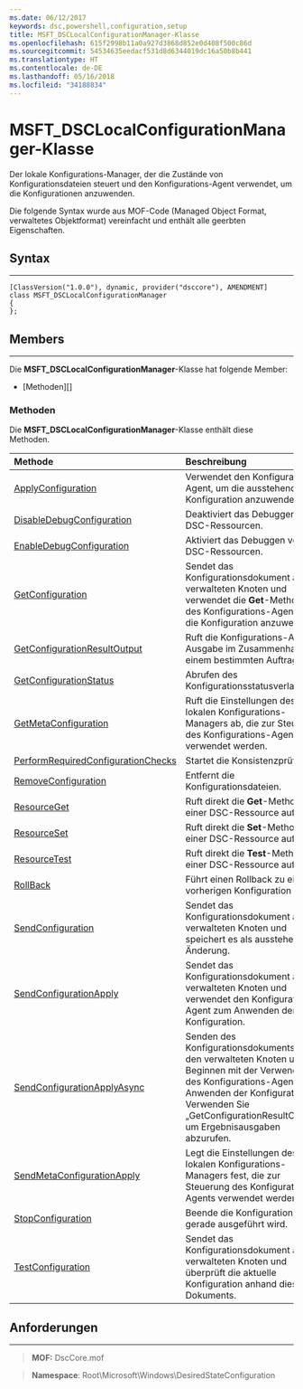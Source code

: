 ```yaml
---
ms.date: 06/12/2017
keywords: dsc,powershell,configuration,setup
title: MSFT_DSCLocalConfigurationManager-Klasse
ms.openlocfilehash: 615f2998b11a0a927d3868d852e0d408f500c86d
ms.sourcegitcommit: 54534635eedacf531d8d6344019dc16a50b8b441
ms.translationtype: HT
ms.contentlocale: de-DE
ms.lasthandoff: 05/16/2018
ms.locfileid: "34188834"
---
```

# <a name="msftdsclocalconfigurationmanager-class"></a>MSFT_DSCLocalConfigurationManager-Klasse

Der lokale Konfigurations-Manager, der die Zustände von Konfigurationsdateien steuert und den Konfigurations-Agent verwendet, um die Konfigurationen anzuwenden.

Die folgende Syntax wurde aus MOF-Code (Managed Object Format, verwaltetes Objektformat) vereinfacht und enthält alle geerbten Eigenschaften.

## <a name="syntax"></a>Syntax
------

``` syntax
[ClassVersion("1.0.0"), dynamic, provider("dsccore"), AMENDMENT]
class MSFT_DSCLocalConfigurationManager
{
};
```

## <a name="members"></a>Members
-------

Die **MSFT_DSCLocalConfigurationManager**-Klasse hat folgende Member:

-   [Methoden][]

### <a name="methods"></a>Methoden

Die **MSFT_DSCLocalConfigurationManager**-Klasse enthält diese Methoden.

|Methode |Beschreibung |
|:--- |:---|
| [ApplyConfiguration](msft-dsclocalconfigurationmanager-applyconfiguration.md)| Verwendet den Konfigurations-Agent, um die ausstehende Konfiguration anzuwenden.|
| [DisableDebugConfiguration](msft-dsclocalconfigurationmanager-disabledebugconfiguration.md)| Deaktiviert das Debuggen von DSC-Ressourcen.|
| [EnableDebugConfiguration](msft-dsclocalconfigurationmanager-enabledebugconfiguration.md)| Aktiviert das Debuggen von DSC-Ressourcen.|
| [GetConfiguration](msft-dsclocalconfigurationmanager-getconfiguration.md)| Sendet das Konfigurationsdokument an den verwalteten Knoten und verwendet die **Get**-Methode des Konfigurations-Agents, um die Konfiguration anzuwenden.|
| [GetConfigurationResultOutput](msft-dsclocalconfigurationmanager-getconfigurationresultoutput.md)| Ruft die Konfigurations-Agent-Ausgabe im Zusammenhang mit einem bestimmten Auftrag ab.|
| [GetConfigurationStatus](msft-dsclocalconfigurationmanager-getconfigurationstatus.md)| Abrufen des Konfigurationsstatusverlaufs.|
| [GetMetaConfiguration](msft-dsclocalconfigurationmanager-getmetaconfiguration.md)| Ruft die Einstellungen des lokalen Konfigurations-Managers ab, die zur Steuerung des Konfigurations-Agents verwendet werden.|
| [PerformRequiredConfigurationChecks](msft-dsclocalconfigurationmanager-performrequiredconfigurationchecks.md)| Startet die Konsistenzprüfung.|
| [RemoveConfiguration](msft-dsclocalconfigurationmanager-removeconfiguration.md)| Entfernt die Konfigurationsdateien.|
| [ResourceGet](msft-dsclocalconfigurationmanager-resourceget.md)| Ruft direkt die **Get**-Methode einer DSC-Ressource auf.|
| [ResourceSet](msft-dsclocalconfigurationmanager-resourceset.md)| Ruft direkt die **Set**-Methode einer DSC-Ressource auf.|
| [ResourceTest](msft-dsclocalconfigurationmanager-resourcetest.md)| Ruft direkt die **Test**-Methode einer DSC-Ressource auf.|
| [RollBack](msft-dsclocalconfigurationmanager-rollback.md)| Führt einen Rollback zu einer vorherigen Konfiguration aus.|
| [SendConfiguration](msft-dsclocalconfigurationmanager-sendconfiguration.md)| Sendet das Konfigurationsdokument an den verwalteten Knoten und speichert es als ausstehende Änderung.|
| [SendConfigurationApply](msft-dsclocalconfigurationmanager-sendconfigurationapply.md)| Sendet das Konfigurationsdokument an den verwalteten Knoten und verwendet den Konfigurations-Agent zum Anwenden der Konfiguration.|
| [SendConfigurationApplyAsync](msft-dsclocalconfigurationmanager-sendconfigurationapplyasync.md)| Senden des Konfigurationsdokuments an den verwalteten Knoten und Beginnen mit der Verwendung des Konfigurations-Agents zum Anwenden der Konfiguration. Verwenden Sie „GetConfigurationResultOutput“, um Ergebnisausgaben abzurufen.|
| [SendMetaConfigurationApply](msft-dsclocalconfigurationmanager-sendmetaconfigurationapply.md)| Legt die Einstellungen des lokalen Konfigurations-Managers fest, die zur Steuerung des Konfigurations-Agents verwendet werden.|
| [StopConfiguration](msft-dsclocalconfigurationmanager-stopconfiguration.md)| Beende die Konfiguration, die gerade ausgeführt wird.|
| [TestConfiguration](msft-dsclocalconfigurationmanager-testconfiguration.md)| Sendet das Konfigurationsdokument an den verwalteten Knoten und überprüft die aktuelle Konfiguration anhand dieses Dokuments.|





## <a name="requirements"></a>Anforderungen
------------
>**MOF:** DscCore.mof

>**Namespace**: Root\Microsoft\Windows\DesiredStateConfiguration